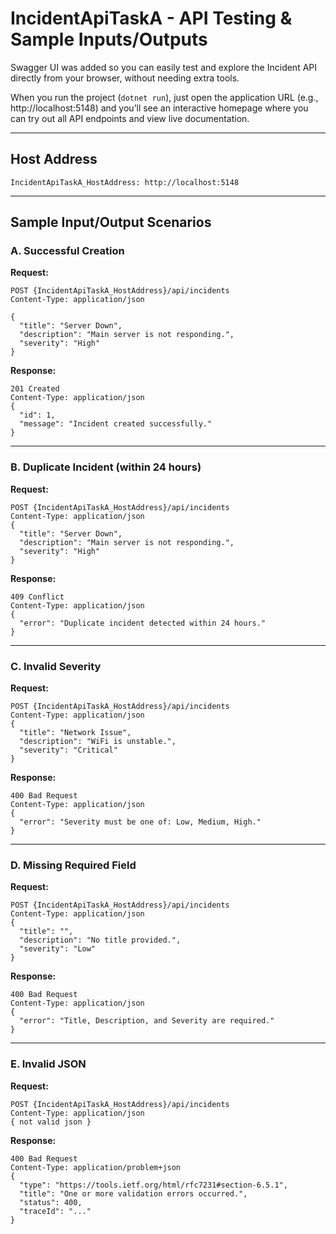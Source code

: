 # IncidentApiTaskA - API Testing & Sample Inputs/Outputs

Swagger UI was added so you can easily test and explore the Incident API directly from your browser, without needing extra tools.

When you run the project (`dotnet run`), just open the application URL (e.g., http://localhost:5148) and you’ll see an interactive homepage where you can try out all API endpoints and view live documentation.

---

## Host Address

```
IncidentApiTaskA_HostAddress: http://localhost:5148
```

---

## Sample Input/Output Scenarios

### A. Successful Creation
**Request:**
```http
POST {IncidentApiTaskA_HostAddress}/api/incidents
Content-Type: application/json

{
  "title": "Server Down",
  "description": "Main server is not responding.",
  "severity": "High"
}
```
**Response:**
```http
201 Created
Content-Type: application/json
{
  "id": 1,
  "message": "Incident created successfully."
}
```

---

### B. Duplicate Incident (within 24 hours)
**Request:**
```http
POST {IncidentApiTaskA_HostAddress}/api/incidents
Content-Type: application/json
{
  "title": "Server Down",
  "description": "Main server is not responding.",
  "severity": "High"
}
```
**Response:**
```http
409 Conflict
Content-Type: application/json
{
  "error": "Duplicate incident detected within 24 hours."
}
```

---

### C. Invalid Severity
**Request:**
```http
POST {IncidentApiTaskA_HostAddress}/api/incidents
Content-Type: application/json
{
  "title": "Network Issue",
  "description": "WiFi is unstable.",
  "severity": "Critical"
}
```
**Response:**
```http
400 Bad Request
Content-Type: application/json
{
  "error": "Severity must be one of: Low, Medium, High."
}
```

---

### D. Missing Required Field
**Request:**
```http
POST {IncidentApiTaskA_HostAddress}/api/incidents
Content-Type: application/json
{
  "title": "",
  "description": "No title provided.",
  "severity": "Low"
}
```
**Response:**
```http
400 Bad Request
Content-Type: application/json
{
  "error": "Title, Description, and Severity are required."
}
```

---

### E. Invalid JSON
**Request:**
```http
POST {IncidentApiTaskA_HostAddress}/api/incidents
Content-Type: application/json
{ not valid json }
```
**Response:**
```http
400 Bad Request
Content-Type: application/problem+json
{
  "type": "https://tools.ietf.org/html/rfc7231#section-6.5.1",
  "title": "One or more validation errors occurred.",
  "status": 400,
  "traceId": "..."
}
``` 